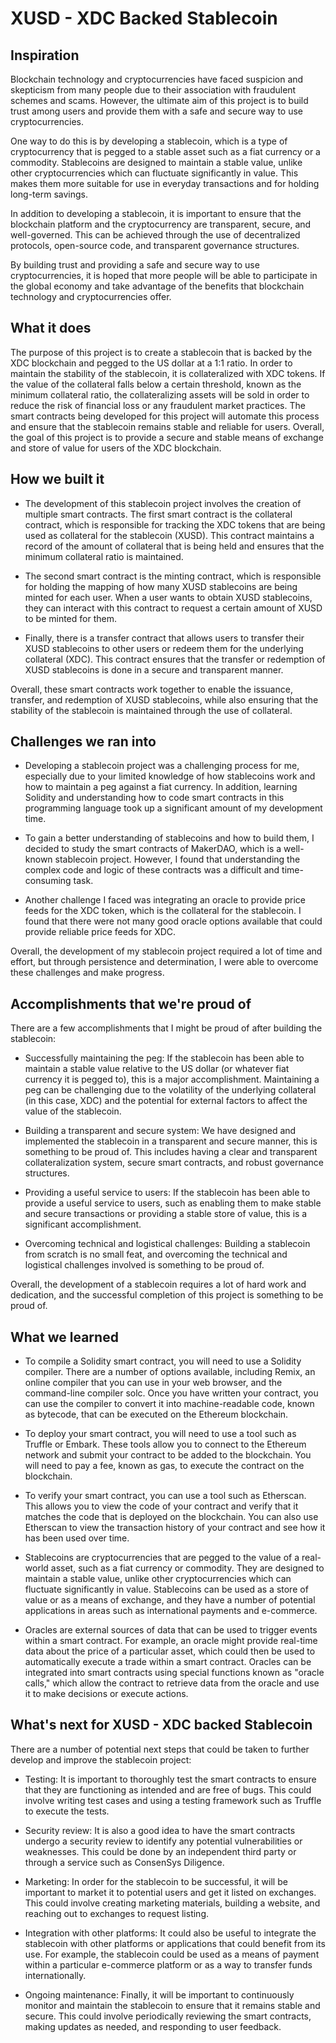 # XUSD - XDC Backed Stablecoin

## Inspiration
Blockchain technology and cryptocurrencies have faced suspicion and skepticism from many people due to their association with fraudulent schemes and scams. However, the ultimate aim of this project is to build trust among users and provide them with a safe and secure way to use cryptocurrencies.

One way to do this is by developing a stablecoin, which is a type of cryptocurrency that is pegged to a stable asset such as a fiat currency or a commodity. Stablecoins are designed to maintain a stable value, unlike other cryptocurrencies which can fluctuate significantly in value. This makes them more suitable for use in everyday transactions and for holding long-term savings.

In addition to developing a stablecoin, it is important to ensure that the blockchain platform and the cryptocurrency are transparent, secure, and well-governed. This can be achieved through the use of decentralized protocols, open-source code, and transparent governance structures.

By building trust and providing a safe and secure way to use cryptocurrencies, it is hoped that more people will be able to participate in the global economy and take advantage of the benefits that blockchain technology and cryptocurrencies offer.

## What it does
The purpose of this project is to create a stablecoin that is backed by the XDC blockchain and pegged to the US dollar at a 1:1 ratio. In order to maintain the stability of the stablecoin, it is collateralized with XDC tokens. If the value of the collateral falls below a certain threshold, known as the minimum collateral ratio, the collateralizing assets will be sold in order to reduce the risk of financial loss or any fraudulent market practices. The smart contracts being developed for this project will automate this process and ensure that the stablecoin remains stable and reliable for users. Overall, the goal of this project is to provide a secure and stable means of exchange and store of value for users of the XDC blockchain.

## How we built it
- The development of this stablecoin project involves the creation of multiple smart contracts. The first smart contract is the collateral contract, which is responsible for tracking the XDC tokens that are being used as collateral for the stablecoin (XUSD). This contract maintains a record of the amount of collateral that is being held and ensures that the minimum collateral ratio is maintained.

- The second smart contract is the minting contract, which is responsible for holding the mapping of how many XUSD stablecoins are being minted for each user. When a user wants to obtain XUSD stablecoins, they can interact with this contract to request a certain amount of XUSD to be minted for them.

- Finally, there is a transfer contract that allows users to transfer their XUSD stablecoins to other users or redeem them for the underlying collateral (XDC). This contract ensures that the transfer or redemption of XUSD stablecoins is done in a secure and transparent manner.

Overall, these smart contracts work together to enable the issuance, transfer, and redemption of XUSD stablecoins, while also ensuring that the stability of the stablecoin is maintained through the use of collateral.

## Challenges we ran into
- Developing a stablecoin project was a challenging process for me, especially due to your limited knowledge of how stablecoins work and how to maintain a peg against a fiat currency. In addition, learning Solidity and understanding how to code smart contracts in this programming language took up a significant amount of my development time.

- To gain a better understanding of stablecoins and how to build them, I decided to study the smart contracts of MakerDAO, which is a well-known stablecoin project. However, I  found that understanding the complex code and logic of these contracts was a difficult and time-consuming task.

- Another challenge I faced was integrating an oracle to provide price feeds for the XDC token, which is the collateral for the stablecoin. I found that there were not many good oracle options available that could provide reliable price feeds for XDC.

Overall, the development of my stablecoin project required a lot of time and effort, but through persistence and determination, I were able to overcome these challenges and make progress.

## Accomplishments that we're proud of
There are a few accomplishments that I might be proud of after building the stablecoin:

- Successfully maintaining the peg: If the stablecoin has been able to maintain a stable value relative to the US dollar (or whatever fiat currency it is pegged to), this is a major accomplishment. Maintaining a peg can be challenging due to the volatility of the underlying collateral (in this case, XDC) and the potential for external factors to affect the value of the stablecoin.

- Building a transparent and secure system: We have designed and implemented the stablecoin in a transparent and secure manner, this is something to be proud of. This includes having a clear and transparent collateralization system, secure smart contracts, and robust governance structures.

- Providing a useful service to users: If the stablecoin has been able to provide a useful service to users, such as enabling them to make stable and secure transactions or providing a stable store of value, this is a significant accomplishment.

- Overcoming technical and logistical challenges: Building a stablecoin from scratch is no small feat, and overcoming the technical and logistical challenges involved is something to be proud of.

Overall, the development of a stablecoin requires a lot of hard work and dedication, and the successful completion of this project is something to be proud of.

## What we learned
- To compile a Solidity smart contract, you will need to use a Solidity compiler. There are a number of options available, including Remix, an online compiler that you can use in your web browser, and the command-line compiler solc. Once you have written your contract, you can use the compiler to convert it into machine-readable code, known as bytecode, that can be executed on the Ethereum blockchain.

- To deploy your smart contract, you will need to use a tool such as Truffle or Embark. These tools allow you to connect to the Ethereum network and submit your contract to be added to the blockchain. You will need to pay a fee, known as gas, to execute the contract on the blockchain.

- To verify your smart contract, you can use a tool such as Etherscan. This allows you to view the code of your contract and verify that it matches the code that is deployed on the blockchain. You can also use Etherscan to view the transaction history of your contract and see how it has been used over time.

- Stablecoins are cryptocurrencies that are pegged to the value of a real-world asset, such as a fiat currency or commodity. They are designed to maintain a stable value, unlike other cryptocurrencies which can fluctuate significantly in value. Stablecoins can be used as a store of value or as a means of exchange, and they have a number of potential applications in areas such as international payments and e-commerce.

- Oracles are external sources of data that can be used to trigger events within a smart contract. For example, an oracle might provide real-time data about the price of a particular asset, which could then be used to automatically execute a trade within a smart contract. Oracles can be integrated into smart contracts using special functions known as "oracle calls," which allow the contract to retrieve data from the oracle and use it to make decisions or execute actions.

## What's next for XUSD - XDC backed Stablecoin
There are a number of potential next steps that could be taken to further develop and improve the stablecoin project:

- Testing: It is important to thoroughly test the smart contracts to ensure that they are functioning as intended and are free of bugs. This could involve writing test cases and using a testing framework such as Truffle to execute the tests.

- Security review: It is also a good idea to have the smart contracts undergo a security review to identify any potential vulnerabilities or weaknesses. This could be done by an independent third party or through a service such as ConsenSys Diligence.

- Marketing: In order for the stablecoin to be successful, it will be important to market it to potential users and get it listed on exchanges. This could involve creating marketing materials, building a website, and reaching out to exchanges to request listing.

- Integration with other platforms: It could also be useful to integrate the stablecoin with other platforms or applications that could benefit from its use. For example, the stablecoin could be used as a means of payment within a particular e-commerce platform or as a way to transfer funds internationally.

- Ongoing maintenance: Finally, it will be important to continuously monitor and maintain the stablecoin to ensure that it remains stable and secure. This could involve periodically reviewing the smart contracts, making updates as needed, and responding to user feedback.
